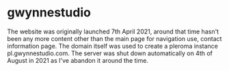 # gwynnestudio

The website was originally launched 7th April 2021, around that time hasn't been any more content other than the main page for navigation use, contact information page. The domain itself was used to create a pleroma instance pl.gwynnestudio.com. The server was shut down automatically on 4th of August in 2021 as I've abandon it around the time.
